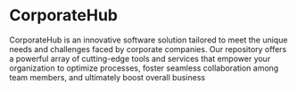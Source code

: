 # CorporateHub
CorporateHub is an innovative software solution tailored to meet the unique needs and challenges faced by corporate companies. Our repository offers a powerful array of cutting-edge tools and services that empower your organization to optimize processes, foster seamless collaboration among team members, and ultimately boost overall business
